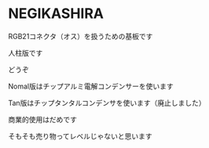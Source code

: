 # NEGIKASHIRA

RGB21コネクタ（オス）を扱うための基板です

人柱版です

どうぞ


Nomal版はチップアルミ電解コンデンサーを使います

Tan版はチップタンタルコンデンサを使います（廃止しました）

商業的使用はだめです

そもそも売り物ってレベルじゃないと思います
